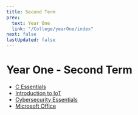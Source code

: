 ```yaml
---
title: Second Term
prev:
  text: Year One
  link: "/College/yearOne/index"
next: false
lastUpdated: false
---
```


# Year One - Second Term

- [C Essentials](C-Essentials/index.md)
- [Introduction to IoT](IntroToIot/index.md)
- [Cybersecurity Essentials](CybersecurityEssentials/index.md)
- [Microsoft Office](MS-Office/index.md)
